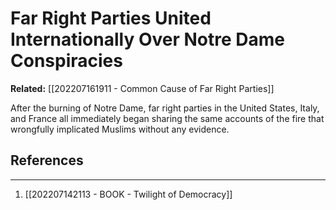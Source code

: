 # Far Right Parties United Internationally Over Notre Dame Conspiracies

**Related:** [[202207161911 - Common Cause of Far Right Parties]]

After the burning of Notre Dame, far right parties in the United States, Italy, and France all immediately began sharing the same accounts of the fire that wrongfully implicated Muslims without any evidence.

## References
---
1. [[202207142113 - BOOK - Twilight of Democracy]]